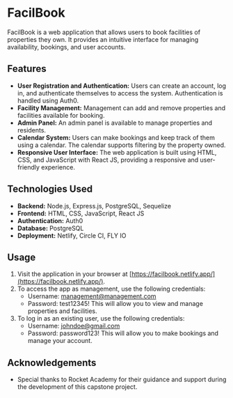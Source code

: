 # FacilBook

FacilBook is a web application that allows users to book facilities of properties they own. It provides an intuitive interface for managing availability, bookings, and user accounts.

## Features

- **User Registration and Authentication:** Users can create an account, log in, and authenticate themselves to access the system. Authentication is handled using Auth0.
- **Facility Management:** Management can add and remove properties and facilities available for booking.
- **Admin Panel:** An admin panel is available to manage properties and residents.
- **Calendar System:** Users can make bookings and keep track of them using a calendar. The calendar supports filtering by the property owned.
- **Responsive User Interface:** The web application is built using HTML, CSS, and JavaScript with React JS, providing a responsive and user-friendly experience.

## Technologies Used

- **Backend:** Node.js, Express.js, PostgreSQL, Sequelize
- **Frontend:** HTML, CSS, JavaScript, React JS
- **Authentication:** Auth0
- **Database:** PostgreSQL
- **Deployment:** Netlify, Circle CI, FLY IO

## Usage

1. Visit the application in your browser at [https://facilbook.netlify.app/](https://facilbook.netlify.app/).
2. To access the app as management, use the following credentials:
   - Username: management@management.com
   - Password: test12345!
   This will allow you to view and manage properties and facilities.
3. To log in as an existing user, use the following credentials:
   - Username: johndoe@gmail.com
   - Password: password123!
   This will allow you to make bookings and manage your account.

## Acknowledgements

- Special thanks to Rocket Academy for their guidance and support during the development of this capstone project.
